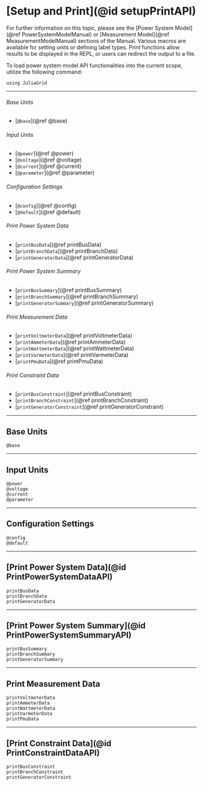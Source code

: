 # [Setup and Print](@id setupPrintAPI)
For further information on this topic, please see the [Power System Model](@ref PowerSystemModelManual) or [Measurement Model](@ref MeasurementModelManual) sections of the Manual. Various macros are available for setting units or defining label types. Print functions allow results to be displayed in the REPL, or users can redirect the output to a file.

To load power system model API functionalities into the current scope, utilize the following command:
```@example LoadApi
using JuliaGrid
```

---

###### Base Units
* [`@base`](@ref @base)

###### Input Units
* [`@power`](@ref @power)
* [`@voltage`](@ref @voltage)
* [`@current`](@ref @current)
* [`@parameter`](@ref @parameter)

###### Configuration Settings
* [`@config`](@ref @config)
* [`@default`](@ref @default)

###### Print Power System Data
* [`printBusData`](@ref printBusData)
* [`printBranchData`](@ref printBranchData)
* [`printGeneratorData`](@ref printGeneratorData)

###### Print Power System Summary
* [`printBusSummary`](@ref printBusSummary)
* [`printBranchSummary`](@ref printBranchSummary)
* [`printGeneratorSummary`](@ref printGeneratorSummary)

###### Print Measurement Data
* [`printVoltmeterData`](@ref printVoltmeterData)
* [`printAmmeterData`](@ref printAmmeterData)
* [`printWattmeterData`](@ref printWattmeterData)
* [`printVarmeterData`](@ref printVarmeterData)
* [`printPmuData`](@ref printPmuData)

###### Print Constraint Data
* [`printBusConstraint`](@ref printBusConstraint)
* [`printBranchConstraint`](@ref printBranchConstraint)
* [`printGeneratorConstraint`](@ref printGeneratorConstraint)

---

## Base Units
```@docs
@base
```

---

## Input Units
```@docs
@power
@voltage
@current
@parameter
```

---

## Configuration Settings
```@docs
@config
@default
```

---

## [Print Power System Data](@id PrintPowerSystemDataAPI)
```@docs
printBusData
printBranchData
printGeneratorData
```

---

## [Print Power System Summary](@id PrintPowerSystemSummaryAPI)
```@docs
printBusSummary
printBranchSummary
printGeneratorSummary
```

---

## Print Measurement Data
```@docs
printVoltmeterData
printAmmeterData
printWattmeterData
printVarmeterData
printPmuData
```

---

## [Print Constraint Data](@id PrintConstraintDataAPI)
```@docs
printBusConstraint
printBranchConstraint
printGeneratorConstraint
```